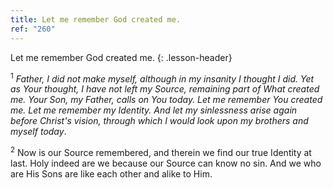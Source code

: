 ```yaml
---
title: Let me remember God created me.
ref: "260"
---
```


Let me remember God created me.
{: .lesson-header}

<sup>1</sup> *Father, I did not make myself, although in my insanity I
thought I did. Yet as Your thought, I have not left my Source, remaining
part of What created me. Your Son, my Father, calls on You today. Let me
remember You created me. Let me remember my Identity. And let my
sinlessness arise again before Christ's vision, through which I would
look upon my brothers and myself today*.

<sup>2</sup> Now is our Source remembered, and therein we find our true
Identity at last. Holy indeed are we because our Source can know no sin.
And we who are His Sons are like each other and alike to Him.

